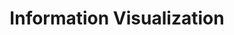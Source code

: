 ---
title: Information Visualization
layout: default
year: 1999
authors: [ Stuart K. Card, Jock D. Mackinlay, Ben Shneiderman ]
tags: [ InfoVis, Methods ]
citation: "Stuart K. Card, Jock D. Mackinlay, and Ben Shneiderman (Eds.). 1999. Readings in information visualization: using vision to think. Morgan Kaufmann Publishers Inc., San Francisco, CA, USA. (Chapter 1: Information Visualization)"
type: Book Chapter
---